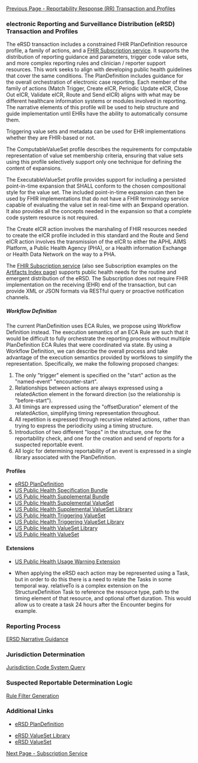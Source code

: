 [Previous Page - Reportability Response (RR) Transaction and Profiles](reportability_response_rr_transaction_and_profiles.html)

### electronic Reporting and Surveillance Distribution (eRSD) Transaction and Profiles

The eRSD transaction includes a constrained FHIR PlanDefinition resource profile, a family of actions, and a [FHIR Subscription service](subscription_service.html). It supports the distribution of reporting guidance and parameters, trigger code value sets, and more complex reporting rules and clinician / reporter support resources. This work seeks to align with developing public health guidelines that cover the same conditions. The PlanDefinition includes guidance for the overall orchestration of electronic case reporting. Each member of the family of actions (Match Trigger, Create eICR, Periodic Update eICR, Close Out eICR, Validate eICR, Route and Send eICR) aligns with what may be different healthcare information systems or modules involved in reporting. The narrative elements of this profile will be used to help structure and guide implementation until EHRs have the ability to automatically consume them.

Triggering value sets and metadata can be used for EHR implementations whether they are FHIR-based or not.

The ComputableValueSet profile describes the requirements for computable representation of value set membership criteria, ensuring that value sets using this profile selectively support only one technique for defining the content of expansions.

The ExecutableValueSet profile provides support for including a persisted point-in-time expansion that SHALL conform to the chosen compositional style for the value set. The included point-in-time expansion can then be used by FHIR implementations that do not have a FHIR terminology service capable of evaluating the value set in real-time with an $expand operation. It also provides all the concepts needed in the expansion so that a complete code system resource is not required.

The Create eICR action involves the marshaling of FHIR resources needed to create the eICR profile included in this standard and the Route and Send eICR action involves the transmission of the eICR to either the APHL AIMS Platform, a Public Health Agency (PHA), or a Health information Exchange or Health Data Network on the way to a PHA.

The [FHIR Subscription service](subscription_service.html) (also see Subscription examples on the <a href="artifacts.html">Artifacts Index page</a>) supports public health needs for the routine and emergent distribution of the eRSD. The Subscription does not require FHIR implementation on the receiving (EHR) end of the transaction, but can provide XML or JSON formats via RESTful query or proactive notification channels.

##### Workflow Definition

The current PlanDefinition uses ECA Rules, we propose using Workflow Definition instead. The execution semantics of an ECA Rule are such that it would be difficult to fully orchestrate the reporting process without multiple PlanDefinition ECA Rules that were coordinated via state. By using a Workflow Definition, we can describe the overall process and take advantage of the execution semantics provided by worfklows to simplify the representation. Specifically, we make the following proposed changes:

1. The only "trigger" element is specified on the "start" action as the "named-event" "encounter-start".
2. Relationships between actions are always expressed using a relatedAction element in the forward direction (so the relationship is "before-start").
3. All timings are expressed using the "offsetDuration" element of the relatedAction, simplifying timing representation throughout.
4. All repetition is expressed through recursive related actions, rather than trying to express the periodicity using a timing structure.
5. Introduction of two different "loops" in the structure, one for the reportability check, and one for the creation and send of reports for a suspected reportable event.
6. All logic for determining reportability of an event is expressed in a single library associated with the PlanDefinition.

#### Profiles
<ul>
  <li><a href="StructureDefinition-ersd-plandefinition.html">eRSD PlanDefinition</a></li>
  <li><a href="StructureDefinition-us-ph-specification-bundle.html">US Public Health Specification Bundle</a></li>
  <li><a href="StructureDefinition-us-ph-supplemental-bundle.html">US Public Health Supplemental Bundle</a></li>
  <li><a href="StructureDefinition-us-ph-supplemental-valueset.html">US Public Health Supplemental ValueSet</a></li>  
  <li><a href="StructureDefinition-us-ph-supplemental-valueset-library.html">US Public Health Supplemental ValueSet Library</a></li>  
  <li><a href="StructureDefinition-us-ph-triggering-valueset.html">US Public Health Triggering ValueSet</a></li>
  <li><a href="StructureDefinition-us-ph-triggering-valueset-library.html">US Public Health Triggering ValueSet Library</a></li>
  <li><a href="StructureDefinition-us-ph-valueset-library.html">US Public Health ValueSet Library</a></li>
  <li><a href="StructureDefinition-us-ph-valueset.html">US Public Health ValueSet</a></li>
</ul>

#### Extensions
<ul>
  <li><a href="StructureDefinition-us-ph-usageWarning.html">US Public Health Usage Warning Extension</a></li>
</ul>

*  When applying the eRSD each action may be represented using a Task, but in order to do this there is a need to relate the Tasks in some temporal way.  relativeTo is a complex extension on the StructureDefinition Task to reference the resource type, path to the timing element of that resource, and optional offset duration.  This would allow us to create a task 24 hours after the Encounter begins for example.

### Reporting Process

[ERSD Narrative Guidance](ersd_narrative_guidance.html)

### Jurisdiction Determination

<a href="ersd_jurisdictions_codesystem_query.html">Jurisdiction Code System Query</a>

### Suspected Reportable Determination Logic

<a href="rule_filter_generation.html">Rule Filter Generation</a>

### Additional Links
<ul>
  <li><a href="StructureDefinition-ersd-plandefinition.html">eRSD PlanDefinition</a></li>
</ul>

<ul>
  <li><a href="StructureDefinition-ersd-valueset-library.html">eRSD ValueSet Library</a></li>
	<li><a href="StructureDefinition-ersd-valueset.html">eRSD ValueSet</a></li>
</ul>

[Next Page - Subscription Service](subscription_service.html)